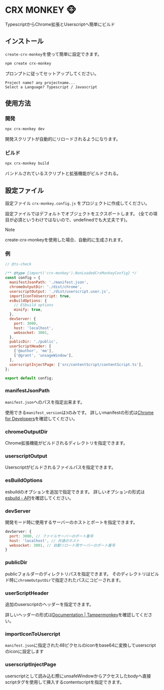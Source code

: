# CRX MONKEY 🐵

TypescriptからChrome拡張とUserscriptへ簡単にビルド

## インストール

`create-crx-monkey`を使って簡単に設定できます。

```sh
npm create crx-monkey
```

プロンプトに従ってセットアップしてください。

```
Project name? any projectname...
Select a Language? Typescript / Javascript
```

## 使用方法

### 開発

```sh
npx crx-monkey dev
```

開発スクリプトが自動的にリロードされるようになります。

### ビルド

```sh
npx crx-monkey build
```

バンドルされているスクリプトと拡張機能がビルドされる。

## 設定ファイル

設定ファイル `crx-monkey.config.js` をプロジェクトに作成してください。

設定ファイルではデフォルトでオブジェクトをエクスポートします。
(全ての項目が必須というわけではないので、undefinedでも大丈夫です)。

> [!Note]
> create-crx-monkeyを使用した場合、自動的に生成されます。

### 例

```js
// @ts-check

/** @type {import('crx-monkey').NonLoadedCrxMonkeyConfig} */
const config = {
  manifestJsonPath: './manifest.json',
  chromeOutputDir: './dist/chrome',
  userscriptOutput: './dist/userscript.user.js',
  importIconToUsercript: true,
  esBuildOptions: {
    // ESbuild options
    minify: true,
  },
  devServer: {
    port: 3000,
    host: 'localhost',
    websocket: 3001,
  },
  publicDir: './public',
  userScriptHeader: [
    ['@author', 'me'],
    ['@grant', 'unsageWindow'],
  ],
  userscriptInjectPage: ['src/contentScript/contentScript.ts'],
};

export default config;
```

### manifestJsonPath

`manifest.json`へのパスを指定出来ます。

使用できる`manifest_version`は`3`のみです。
詳しいmanifestの形式は[Chrome for Developers](https://developer.chrome.com/docs/extensions/reference/manifest?hl=ja)を確認してください。

### chromeOutputDir

Chrome拡張機能がビルドされるディレクトリを指定できます。

### userscriptOutput

Userscriptがビルドされるファイルパスを指定できます。

### esBuildOptions

esbuildのオプションを追加で指定できます。
詳しいオプションの形式は[esbuild - API](https://esbuild.github.io/api/)を確認してください。

### devServer

開発モード時に使用するサーバーのホストとポートを指定できます。

```js
devServer: {
  port: 3000, // ファイルサーバーのポート番号
  host: 'localhost', // 共通のホスト
  websocket: 3001, // 自動リロード用サーバーのポート番号
}
```

### publicDir

publicフォルダーのディレクトリパスを指定できます。
そのディレクトリはビルド時に`chromeOutputDir`で指定されたパスにコピーされます。

### userScriptHeader

追加のuserscriptのヘッダーを指定できます。

詳しいヘッダーの形式は[Documentation | Tampermonkey](https://www.tampermonkey.net/documentation.php?locale=en)を確認してください。

### importIconToUsercript

`manifest.json`に指定された48ピクセルのiconをbase64に変換してuserscriptのiconに設定します

### userscriptInjectPage

userscriptとして読み込む際にunsafeWindowからアクセスしたbodyへ直接scriptタグを使用して挿入するcontentscriptを指定できます。
